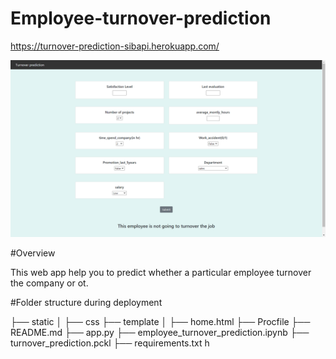 # Employee-turnover-prediction

 https://turnover-prediction-sibapi.herokuapp.com/


![alt text](https://github.com/SibPrasad/Employee-turnover-prediction/blob/main/Screenshot%20(2260).png)

#Overview

This web app help you to predict whether a particular employee turnover the company or ot.


#Folder structure during deployment

├── static 
│   ├── css
├── template
│   ├── home.html
├── Procfile
├── README.md
├── app.py
├── employee_turnover_prediction.ipynb
├── turnover_prediction.pckl
├── requirements.txt
h

